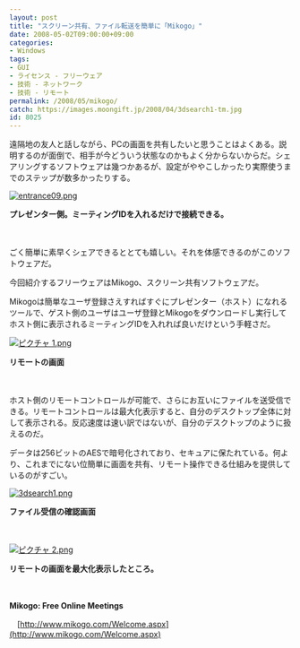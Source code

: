 ```yaml
---
layout: post
title: "スクリーン共有、ファイル転送を簡単に「Mikogo」"
date: 2008-05-02T09:00:00+09:00
categories:
- Windows
tags: 
- GUI
- ライセンス - フリーウェア
- 技術 - ネットワーク
- 技術 - リモート
permalink: /2008/05/mikogo/
catch: https://images.moongift.jp/2008/04/3dsearch1-tm.jpg
id: 8025
---
```

遠隔地の友人と話しながら、PCの画面を共有したいと思うことはよくある。説明するのが面倒で、相手が今どういう状態なのかもよく分からないからだ。シェアリングするソフトウェアは幾つかあるが、設定がややこしかったり実際使うまでのステップが数多かったりする。

  

[![entrance09.png](https://images.moongift.jp/2008/04/entrance09-tm3.jpg)](https://images.moongift.jp/2008/04/entrance093.jpg)  
  
**プレゼンター側。ミーティングIDを入れるだけで接続できる。**

  

　

  

ごく簡単に素早くシェアできるととても嬉しい。それを体感できるのがこのソフトウェアだ。

  

今回紹介するフリーウェアはMikogo、スクリーン共有ソフトウェアだ。

  
  
<!--more-->  

Mikogoは簡単なユーザ登録さえすればすぐにプレゼンター（ホスト）になれるツールで、ゲスト側のユーザはユーザ登録とMikogoをダウンロードし実行してホスト側に表示されるミーティングIDを入れれば良いだけという手軽さだ。

  

[![ピクチャ 1.png](https://images.moongift.jp/2008/04/1-tm11.jpg)](https://images.moongift.jp/2008/04/139.jpg)  
  
**リモートの画面**

  

　

  

ホスト側のリモートコントロールが可能で、さらにお互いにファイルを送受信できる。リモートコントロールは最大化表示すると、自分のデスクトップ全体に対して表示される。反応速度は速い訳ではないが、自分のデスクトップのように扱えるのだ。

  

データは256ビットのAESで暗号化されており、セキュアに保たれている。何より、これまでにない位簡単に画面を共有、リモート操作できる仕組みを提供しているのがすごい。

  

[![3dsearch1.png](https://images.moongift.jp/2008/04/3dsearch1-tm.jpg)](https://images.moongift.jp/2008/04/3dsearch1.jpg)

  

**ファイル受信の確認画面**

  

　

  

[![ピクチャ 2.png](https://images.moongift.jp/2008/04/2-tm15.jpg)](https://images.moongift.jp/2008/04/223.jpg)  
  
**リモートの画面を最大化表示したところ。**

  

　

  

**Mikogo: Free Online Meetings**  
  
　[http://www.mikogo.com/Welcome.aspx](http://www.mikogo.com/Welcome.aspx)

  
